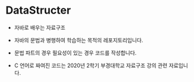 # DataStructer

* 자바로 배우는 자료구조
* 자바의 문법과 병행하여 학습하는 목적의 레포지토리입니다.
* 문법 파트의 경우 필요성이 있는 경우 코드를 작성합니다.


* C 언어로 짜여진 코드는 2020년 2학기 부경대학교 자료구조 강의 관련 자료입니다.
